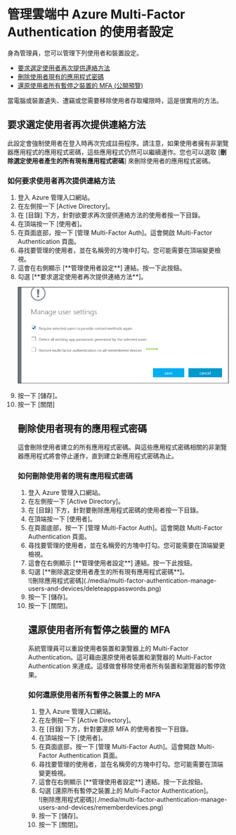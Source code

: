 <properties 
	pageTitle="Azure Multi-Factor Authentication 報告" 
	description="說明如何變更使用者設定，如強迫使用者重複 proof-up 程序。" 
	documentationCenter="" 
	services="multi-factor-authentication" 
	authors="billmath" 
	manager="swadhwa" 
	editor="curtand"/>

<tags 
	ms.service="multi-factor-authentication" 
	ms.workload="identity" 
	ms.tgt_pltfrm="na" 
	ms.devlang="na" 
	ms.topic="article" 
	ms.date="07/02/2015" 
	ms.author="billmath"/>

# 管理雲端中 Azure Multi-Factor Authentication 的使用者設定

身為管理員，您可以管理下列使用者和裝置設定。

- [要求選定使用者再次提供連絡方法](#require-selected-users-to-provide-contact-methods-again)
- [刪除使用者現有的應用程式密碼](#delete-users-existing-app-passwords)
- [還原使用者所有暫停之裝置的 MFA (公開預覽) ](#restore-mfa-on-all-suspended-devices-for-a-user)






當電腦或裝置遺失、遭竊或您需要移除使用者存取權限時，這是很實用的方法。


## 要求選定使用者再次提供連絡方法

此設定會強制使用者在登入時再次完成註冊程序。請注意，如果使用者擁有非瀏覽器應用程式的應用程式密碼，這些應用程式仍然可以繼續運作。您也可以選取 [**刪除選定使用者產生的所有現有應用程式密碼**] 來刪除使用者的應用程式密碼。

### 如何要求使用者再次提供連絡方法

<ol>
<li>登入 Azure 管理入口網站。</li>
<li>在左側按一下 [Active Directory]。</li>
<li>在 [目錄] 下方，針對欲要求再次提供連絡方法的使用者按一下目錄。</li>
<li>在頂端按一下 [使用者]。</li>
<li>在頁面底部，按一下 [管理 Multi-Factor Auth]。這會開啟 Multi-Factor Authentication 頁面。<li>尋找要管理的使用者，並在名稱旁的方塊中打勾。您可能需要在頂端變更檢視。</li> <li>這會在右側顯示 [**管理使用者設定**] 連結。按一下此按鈕。</li> <li>勾選 [**要求選定使用者再次提供連絡方法**]。</li>

![提供連絡方法](./media/multi-factor-authentication-manage-users-and-devices/reproofup.png)

<li>按一下 [儲存]。</li>
<li>按一下 [關閉]</li>

## 刪除使用者現有的應用程式密碼

這會刪除使用者建立的所有應用程式密碼。與這些應用程式密碼相關的非瀏覽器應用程式將會停止運作，直到建立新應用程式密碼為止。

### 如何刪除使用者的現有應用程式密碼

<ol>
<li>登入 Azure 管理入口網站。</li>
<li>在左側按一下 [Active Directory]。</li>
<li>在 [目錄] 下方，針對要刪除應用程式密碼的使用者按一下目錄。</li>
<li>在頂端按一下 [使用者]。</li>
<li>在頁面底部，按一下 [管理 Multi-Factor Auth]。這會開啟 Multi-Factor Authentication 頁面。<li>尋找要管理的使用者，並在名稱旁的方塊中打勾。您可能需要在頂端變更檢視。</li> <li>這會在右側顯示 [**管理使用者設定**] 連結。按一下此按鈕。</li> <li>勾選 [**刪除選定使用者產生的所有現有應用程式密碼**]。</li> ![刪除應用程式密碼](./media/multi-factor-authentication-manage-users-and-devices/deleteapppasswords.png) <li>按一下 [儲存]。</li> <li>按一下 [關閉]。</li>





## 還原使用者所有暫停之裝置的 MFA

系統管理員可以重設使用者裝置和瀏覽器上的 Multi-Factor Authentication。這可藉由還原使用者裝置和瀏覽器的 Multi-Factor Authentication 來達成。這樣做會移除使用者所有裝置和瀏覽器的暫停效果。

### 如何還原使用者所有暫停之裝置上的 MFA

<ol>
<li>登入 Azure 管理入口網站。</li>
<li>在左側按一下 [Active Directory]。</li>
<li>在 [目錄] 下方，針對要還原 MFA 的使用者按一下目錄。</li>
<li>在頂端按一下 [使用者]。</li>
<li>在頁面底部，按一下 [管理 Multi-Factor Auth]。這會開啟 Multi-Factor Authentication 頁面。<li>尋找要管理的使用者，並在名稱旁的方塊中打勾。您可能需要在頂端變更檢視。</li> <li>這會在右側顯示 [**管理使用者設定**] 連結。按一下此按鈕。</li> <li>勾選 [還原所有暫停之裝置上的 Multi-Factor Authentication]。</li> ![刪除應用程式密碼](./media/multi-factor-authentication-manage-users-and-devices/rememberdevices.png) <li>按一下 [儲存]。</li> <li>按一下 [關閉]。</li>

<!---HONumber=July15_HO2-->
